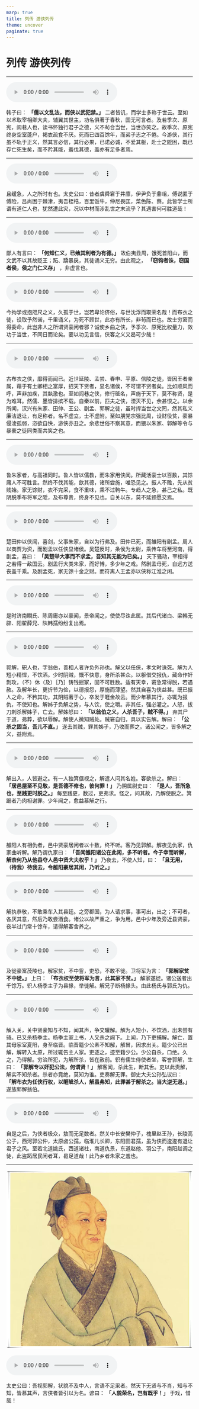 ```yaml
---
marp: true
title: 列传 游侠列传
theme: uncover
paginate: true
---
```


# 列传 游侠列传

---

![](assets/audios/124/1.mp3)

韩子曰： __「儒以文乱法，而侠以武犯禁。」__ 二者皆讥，而学士多称于世云。至如以术取宰相卿大夫，辅翼其世主，功名俱著于春秋，固无可言者。及若季次、原宪，闾巷人也，读书怀独行君子之德，义不茍合当世，当世亦笑之。故季次、原宪终身空室蓬户，褐衣疏食不厌。死而已四百馀年，而弟子志之不倦。今游侠，其行虽不轨于正义，然其言必信，其行必果，已诺必诚，不爱其躯，赴士之阸困，既已存亡死生矣，而不矜其能，羞伐其德，盖亦有足多者焉。

---

![](assets/audios/124/2.mp3)

且缓急，人之所时有也。太史公曰：昔者虞舜窘于井廪，伊尹负于鼎俎，傅说匿于傅险，吕尚困于棘津，夷吾桎梏，百里饭牛，仲尼畏匡，菜色陈、蔡。此皆学士所谓有道仁人也，犹然遭此灾，况以中材而涉乱世之末流乎？其遇害何可胜道哉！

---

![](assets/audios/124/3.mp3)

鄙人有言曰： __「何知仁义，已飨其利者为有德。」__ 故伯夷丑周，饿死首阳山，而文武不以其故贬王；跖、蹻暴戾，其徒诵义无穷。由此观之， __「窃钩者诛，窃国者侯，侯之门仁义存」__ ，非虚言也。

---

![](assets/audios/124/4.mp3)

今拘学或抱咫尺之义，久孤于世，岂若卑论侪俗，与世沈浮而取荣名哉！而布衣之徒，设取予然诺，千里诵义，为死不顾世，此亦有所长，非茍而已也。故士穷窘而得委命，此岂非人之所谓贤豪闲者邪？诚使乡曲之侠，予季次、原宪比权量力，效功于当世，不同日而论矣。要以功见言信，侠客之义又曷可少哉！

---

![](assets/audios/124/5.mp3)

古布衣之侠，靡得而闻已。近世延陵、孟尝、春申、平原、信陵之徒，皆因王者亲属，藉于有土卿相之富厚，招天下贤者，显名诸侯，不可谓不贤者矣。比如顺风而呼，声非加疾，其埶激也。至如闾巷之侠，修行砥名，声施于天下，莫不称贤，是为难耳。然儒、墨皆排摈不载。自秦以前，匹夫之侠，湮灭不见，余甚恨之。以余所闻，汉兴有朱家、田仲、王公、剧孟、郭解之徒，虽时捍当世之文罔，然其私义廉洁退让，有足称者。名不虚立，士不虚附。至如朋党宗强比周，设财役贫，豪暴侵淩孤弱，恣欲自快，游侠亦丑之。余悲世俗不察其意，而猥以朱家、郭解等令与暴豪之徒同类而共笑之也。

---

![](assets/audios/124/6.mp3)

鲁朱家者，与高祖同时。鲁人皆以儒教，而朱家用侠闻。所藏活豪士以百数，其馀庸人不可胜言。然终不伐其能，歆其德，诸所尝施，唯恐见之。振人不赡，先从贫贱始。家无馀财，衣不完采，食不重味，乘不过軥牛。专趋人之急，甚己之私。既阴脱季布将军之阸，及布尊贵，终身不见也。自关以东，莫不延颈愿交焉。

---

![](assets/audios/124/7.mp3)

楚田仲以侠闻，喜剑，父事朱家，自以为行弗及。田仲已死，而雒阳有剧孟。周人以商贾为资，而剧孟以任侠显诸侯。吴楚反时，条侯为太尉，乘传车将至河南，得剧孟，喜曰： __「吴楚举大事而不求孟，吾知其无能为已矣。」__ 天下骚动，宰相得之若得一敌国云。剧孟行大类朱家，而好博，多少年之戏。然剧孟母死，自远方送丧盖千乘。及剧孟死，家无馀十金之财。而符离人王孟亦以侠称江淮之闲。

---

![](assets/audios/124/8.mp3)

是时济南瞷氏、陈周庸亦以豪闻，景帝闻之，使使尽诛此属。其后代诸白、梁韩无辟、阳翟薛兄、陜韩孺纷纷复出焉。

---

![](assets/audios/124/9.mp3)

郭解，轵人也，字翁伯，善相人者许负外孙也。解父以任侠，孝文时诛死。解为人短小精悍，不饮酒。少时阴贼，慨不快意，身所杀甚众。以躯借交报仇，藏命作奸剽攻，（不）休（及）［乃］铸钱掘冢，固不可胜数。适有天幸，窘急常得脱，若遇赦。及解年长，更折节为俭，以德报怨，厚施而薄望。然其自喜为侠益甚。既已振人之命，不矜其功，其阴贼著于心，卒发于睚金故云。而少年慕其行，亦辄为报仇，不使知也。解姊子负解之势，与人饮，使之嚼。非其任，强必灌之。人怒，拔刀刺杀解姊子，亡去。解姊怒曰： __「以翁伯之义，人杀吾子，贼不得。」__ 弃其尸于道，弗葬，欲以辱解。解使人微知贼处。贼窘自归，具以实告解。解曰： __「公杀之固当，吾儿不直。」__ 遂去其贼，罪其姊子，乃收而葬之。诸公闻之，皆多解之义，益附焉。

---

![](assets/audios/124/10.mp3)

解出入，人皆避之。有一人独箕倨视之，解遣人问其名姓。客欲杀之。解曰： __「居邑屋至不见敬，是吾德不修也，彼何罪！」__ 乃阴属尉史曰： __「是人，吾所急也，至践更时脱之。」__ 每至践更，数过，吏弗求。怪之，问其故，乃解使脱之。箕踞者乃肉袒谢罪。少年闻之，愈益慕解之行。

---

![](assets/audios/124/11.mp3)

雒阳人有相仇者，邑中贤豪居闲者以十数，终不听。客乃见郭解。解夜见仇家，仇家曲听解。解乃谓仇家曰： __「吾闻雒阳诸公在此闲，多不听者。今子幸而听解，解柰何乃从他县夺人邑中贤大夫权乎！」__ 乃夜去，不使人知，曰： __「且无用，（待我）待我去，令雒阳豪居其闲，乃听之。」__ 

---

![](assets/audios/124/12.mp3)

解执恭敬，不敢乘车入其县廷。之旁郡国，为人请求事，事可出，出之；不可者，各厌其意，然后乃敢尝酒食。诸公以故严重之，争为用。邑中少年及旁近县贤豪，夜半过门常十馀车，请得解客舍养之。

---

![](assets/audios/124/13.mp3)

及徙豪富茂陵也，解家贫，不中訾，吏恐，不敢不徙。卫将军为言： __「郭解家贫不中徙。」__ 上曰： __「布衣权至使将军为言，此其家不贫。」__ 解家遂徙。诸公送者出千馀万。轵人杨季主子为县掾，举徙解。解兄子断杨掾头。由此杨氏与郭氏为仇。

---

![](assets/audios/124/14.mp3)

解入关，关中贤豪知与不知，闻其声，争交驩解。解为人短小，不饮酒，出未尝有骑。已又杀杨季主。杨季主家上书，人又杀之阙下。上闻，乃下吏捕解。解亡，置其母家室夏阳，身至临晋。临晋籍少公素不知解，解冒，因求出关。籍少公已出解，解转入太原，所过辄告主人家。吏逐之，迹至籍少公。少公自杀，口绝。久之，乃得解。穷治所犯，为解所杀，皆在赦前。轵有儒生侍使者坐，客誉郭解，生曰： __「郭解专以奸犯公法，何谓贤！」__ 解客闻，杀此生，断其舌。吏以此责解，解实不知杀者。杀者亦竟绝，莫知为谁。吏奏解无罪。御史大夫公孙弘议曰： __「解布衣为任侠行权，以睚眦杀人，解虽弗知，此罪甚于解杀之。当大逆无道。」__ 遂族郭解翁伯。

---

![](assets/audios/124/15.mp3)

自是之后，为侠者极众，敖而无足数者。然关中长安樊仲子，槐里赵王孙，长陵高公子，西河郭公仲，太原卤公孺，临淮儿长卿，东阳田君孺，虽为侠而逡逡有退让君子之风。至若北道姚氏，西道诸杜，南道仇景，东道赵他、羽公子，南阳赵调之徒，此盗跖居民闲者耳，曷足道哉！此乃乡者朱家之羞也。

---

![bg left](assets/images/simaqian.webp)

![](assets/audios/124/16.mp3)

太史公曰：吾视郭解，状貌不及中人，言语不足采者。然天下无贤与不肖，知与不知，皆慕其声，言侠者皆引以为名。谚曰： __「人貌荣名，岂有既乎！」__ 于戏，惜哉！